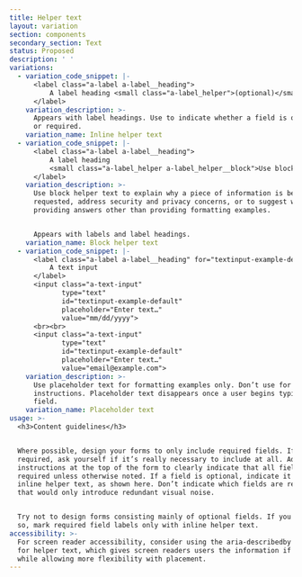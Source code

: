 ```yaml
---
title: Helper text
layout: variation
section: components
secondary_section: Text
status: Proposed
description: ' '
variations:
  - variation_code_snippet: |-
      <label class="a-label a-label__heading">
          A label heading <small class="a-label_helper">(optional)</small>
      </label>
    variation_description: >-
      Appears with label headings. Use to indicate whether a field is optional
      or required.
    variation_name: Inline helper text
  - variation_code_snippet: |-
      <label class="a-label a-label__heading">
          A label heading
          <small class="a-label_helper a-label_helper__block">Use block helper text for instructions</small>
      </label>
    variation_description: >-
      Use block helper text to explain why a piece of information is being
      requested, address security and privacy concerns, or to suggest ways of
      providing answers other than providing formatting examples.


      Appears with labels and label headings.
    variation_name: Block helper text
  - variation_code_snippet: |-
      <label class="a-label a-label__heading" for="textinput-example-default">
          A text input
      </label>
      <input class="a-text-input"
             type="text"
             id="textinput-example-default"
             placeholder="Enter text…"
             value="mm/dd/yyyy">
      <br><br>
      <input class="a-text-input"
             type="text"
             id="textinput-example-default"
             placeholder="Enter text…"
             value="email@example.com">
    variation_description: >-
      Use placeholder text for formatting examples only. Don’t use for
      instructions. Placeholder text disappears once a user begins typing in the
      field.
    variation_name: Placeholder text
usage: >-
  <h3>Content guidelines</h3>


  Where possible, design your forms to only include required fields. If it’s not
  required, ask yourself if it’s really necessary to include at all. Add
  instructions at the top of the form to clearly indicate that all fields are
  required unless otherwise noted. If a field is optional, indicate it with
  inline helper text, as shown here. Don’t indicate which fields are required;
  that would only introduce redundant visual noise.


  Try not to design forms consisting mainly of optional fields. If you must do
  so, mark required field labels only with inline helper text.
accessibility: >-
  For screen reader accessibility, consider using the aria-describedby attribute
  for helper text, which gives screen readers users the information if they need
  while allowing more flexibility with placement.
---
```


